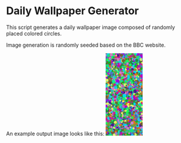 # Daily Wallpaper Generator
This script generates a daily wallpaper image composed of randomly placed colored circles.

Image generation is randomly seeded based on the BBC website.

An example output image looks like this:
<img src="images/current/generated_image.png" alt="Example Wallpaper" width="100"/>

